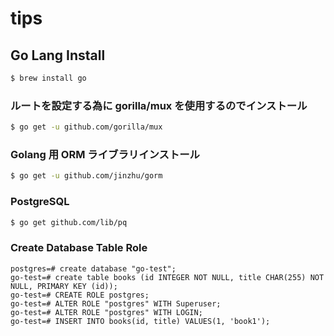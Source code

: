 # tips

## Go Lang Install

```sh
$ brew install go
```

### ルートを設定する為に gorilla/mux を使用するのでインストール

```sh
$ go get -u github.com/gorilla/mux
```

### Golang 用 ORM ライブラリインストール

```sh
$ go get -u github.com/jinzhu/gorm
```

### PostgreSQL

```sh
$ go get github.com/lib/pq
```

### Create Database Table Role

```
postgres=# create database "go-test";
go-test=# create table books (id INTEGER NOT NULL, title CHAR(255) NOT NULL, PRIMARY KEY (id));
go-test=# CREATE ROLE postgres;
go-test=# ALTER ROLE "postgres" WITH Superuser;
go-test=# ALTER ROLE "postgres" WITH LOGIN;
go-test=# INSERT INTO books(id, title) VALUES(1, 'book1');
```
